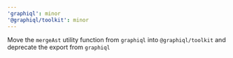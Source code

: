 ```yaml
---
'graphiql': minor
'@graphiql/toolkit': minor
---
```


Move the `mergeAst` utility function from `graphiql` into `@graphiql/toolkit` and deprecate the export from `graphiql`
